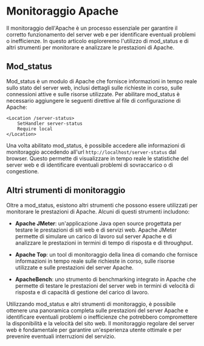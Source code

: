 # Monitoraggio Apache

Il monitoraggio dell'Apache è un processo essenziale per garantire il corretto funzionamento del server web e per identificare eventuali problemi o inefficienze. In questo articolo esploreremo l'utilizzo di mod_status e di altri strumenti per monitorare e analizzare le prestazioni di Apache.

## Mod_status

Mod_status è un modulo di Apache che fornisce informazioni in tempo reale sullo stato del server web, inclusi dettagli sulle richieste in corso, sulle connessioni attive e sulle risorse utilizzate. Per abilitare mod_status è necessario aggiungere le seguenti direttive al file di configurazione di Apache:

```
<Location /server-status>
    SetHandler server-status
    Require local
</Location>
```

Una volta abilitato mod_status, è possibile accedere alle informazioni di monitoraggio accedendo all'url `http://localhost/server-status` dal browser. Questo permette di visualizzare in tempo reale le statistiche del server web e di identificare eventuali problemi di sovraccarico o di congestione.

## Altri strumenti di monitoraggio

Oltre a mod_status, esistono altri strumenti che possono essere utilizzati per monitorare le prestazioni di Apache. Alcuni di questi strumenti includono:

- **Apache JMeter**: un'applicazione Java open source progettata per testare le prestazioni di siti web e di servizi web. Apache JMeter permette di simulare un carico di lavoro sul server Apache e di analizzare le prestazioni in termini di tempo di risposta e di throughput.

- **Apache Top**: un tool di monitoraggio della linea di comando che fornisce informazioni in tempo reale sulle richieste in corso, sulle risorse utilizzate e sulle prestazioni del server Apache.

- **ApacheBench**: uno strumento di benchmarking integrato in Apache che permette di testare le prestazioni del server web in termini di velocità di risposta e di capacità di gestione del carico di lavoro.

Utilizzando mod_status e altri strumenti di monitoraggio, è possibile ottenere una panoramica completa sulle prestazioni del server Apache e identificare eventuali problemi o inefficienze che potrebbero compromettere la disponibilità e la velocità del sito web. Il monitoraggio regolare del server web è fondamentale per garantire un'esperienza utente ottimale e per prevenire eventuali interruzioni del servizio.